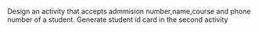 Design an activity that accepts admmision number,name,course and phone number of a student. Generate student id card in the second activity
